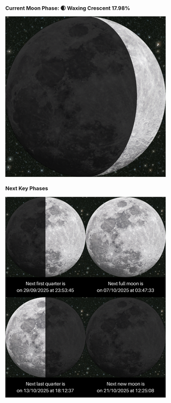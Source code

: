 ### Current Moon Phase: 🌒 Waxing Crescent 17.98%
![Moon Phase](moonphase.png)
### Next Key Phases
![Gallery](gallery.png)